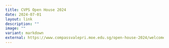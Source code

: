 ```yaml
---
title: CVPS Open House 2024
date: 2024-07-01
layout: link
description: ""
image: ""
variant: markdown
external: https://www.compassvalepri.moe.edu.sg/open-house-2024/welcomepage/
---
```

